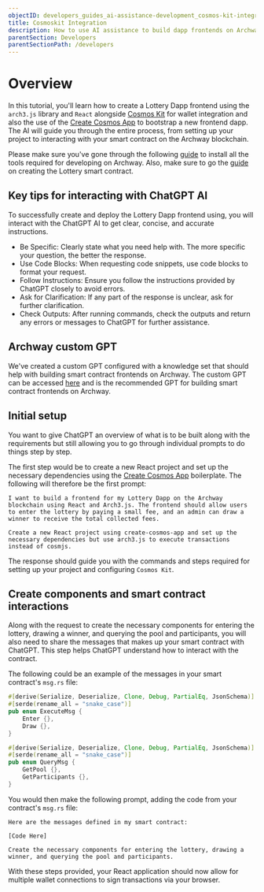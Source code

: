 ```yaml
---
objectID: developers_guides_ai-assistance-development_cosmos-kit-integration
title: Cosmoskit Integration
description: How to use AI assistance to build dapp frontends on Archway utilizing the Cosmos Kit
parentSection: Developers
parentSectionPath: /developers
---
```


# Overview

In this tutorial, you'll learn how to create a Lottery Dapp frontend using the `arch3.js` library and `React` alongside [Cosmos Kit](https://cosmology.zone/products/cosmos-kit) for wallet integration and also the use of the [Create Cosmos App](https://cosmology.zone/products/create-cosmos-app) to bootstrap a new frontend dapp. The AI will guide you through the entire process, from setting up your project to interacting with your smart contract on the Archway blockchain.

Please make sure you've gone through the following [guide](/developers/getting-started/install) to install all the tools required for developing on Archway. Also, make sure to go the [guide](/developers/guides/ai-assistance/ai-assited-smart-contract-development) on creating the Lottery smart contract.

## Key tips for interacting with ChatGPT AI

To successfully create and deploy the Lottery Dapp frontend using, you will interact with the ChatGPT AI to get clear, concise, and accurate instructions.

- Be Specific: Clearly state what you need help with. The more specific your question, the better the response.
- Use Code Blocks: When requesting code snippets, use code blocks to format your request.
- Follow Instructions: Ensure you follow the instructions provided by ChatGPT closely to avoid errors.
- Ask for Clarification: If any part of the response is unclear, ask for further clarification.
- Check Outputs: After running commands, check the outputs and return any errors or messages to ChatGPT for further assistance.

## Archway custom GPT

We've created a custom GPT configured with a knowledge set that should help with building smart contract frontends on Archway. The custom GPT can be accessed [here](https://chatgpt.com/g/g-VN4mrW5HR-archway-frontend-dapp-developer) and is the recommended GPT for building smart contract frontends on Archway.

## Initial setup

You want to give ChatGPT an overview of what is to be built along with the requirements but still allowing you to go through individual prompts to do things step by step.

The first step would be to create a new React project and set up the necessary dependencies using the [Create Cosmos App](https://cosmology.zone/products/create-cosmos-app) boilerplate. The following will therefore be the first prompt:

```
I want to build a frontend for my Lottery Dapp on the Archway blockchain using React and Arch3.js. The frontend should allow users to enter the lottery by paying a small fee, and an admin can draw a winner to receive the total collected fees.

Create a new React project using create-cosmos-app and set up the necessary dependencies but use arch3.js to execute transactions instead of cosmjs.
```

The response should guide you with the commands and steps required for setting up your project and configuring `Cosmos Kit`.

## Create components and smart contract interactions

Along with the request to create the necessary components for entering the lottery, drawing a winner, and querying the pool and participants, you will also need to share the messages that makes up your smart contract with ChatGPT. This step helps ChatGPT understand how to interact with the contract.

The following could be an example of the messages in your smart contract's `msg.rs` file:

```rust
#[derive(Serialize, Deserialize, Clone, Debug, PartialEq, JsonSchema)]
#[serde(rename_all = "snake_case")]
pub enum ExecuteMsg {
    Enter {},
    Draw {},
}

#[derive(Serialize, Deserialize, Clone, Debug, PartialEq, JsonSchema)]
#[serde(rename_all = "snake_case")]
pub enum QueryMsg {
    GetPool {},
    GetParticipants {},
}
```

You would then make the following prompt, adding the code from your contract's `msg.rs` file:

```
Here are the messages defined in my smart contract:

[Code Here]

Create the necessary components for entering the lottery, drawing a winner, and querying the pool and participants.
```

With these steps provided, your React application should now allow for multiple wallet connections to sign transactions via your browser.